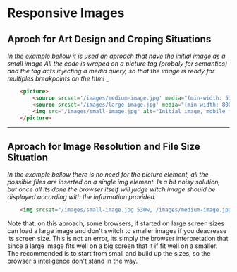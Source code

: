 # Responsive Images
## Aproch for Art Design and Croping Situations

_In the example bellow it is used an aproach that have the initial image as a small image_
_All the code is wraped on a picture tag (probaly for semantics) and the <source> tag acts injecting a media query, so that the image is ready for multiples breakpoints on the html_
_
```html
    <picture>
        <source srcset='/images/medium-image.jpg' media="(min-width: 530px)">
        <source srcset='/images/large-image.jpg' media="(min-width: 800px)">
        <img src="/images/small-image.jpg" alt="Initial image, mobile first aproach">
    </picture>
```
<hr>

## Aproach for Image Resolution and File Size Situation

_In the example bellow there is no need for the picture element, all the possible files are inserted on a single img element._
_Is a bit noisy solution, but once all its done the browser itself will judge witch image should be displayed according with the information provided._

```html
    <img srcset="/images/small-image.jpg 530w, /images/medium-image.jpg 800w, /images/large-image.jpg 1200w" alt='All the images was set, the w stands for wide'> 
```

Note that, on this aproach, some browsers, if started on large screen sizes can load a large image and don't switch to smaller images if you deacrease its screen size. This is not an error, its simply the browser interpretation that since a large image fits well on a big screen that it if fit well on a smaller.
The recommended is to start from small and build up the sizes, so the browser's inteligence don't stand in the way.
